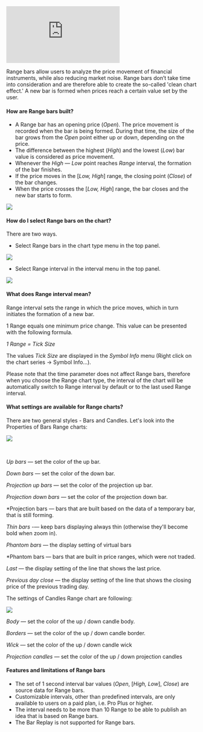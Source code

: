 <iframe src="https://www.youtube.com/embed/q3dtVkMNMBw??si=F60QhQ1tG0H-mVSO&amp;wmode=opaque" frameborder="0" allowfullscreen=""></iframe>  

Range bars allow users to analyze the price movement of financial instruments, while also reducing market noise. Range bars don’t take time into consideration and are therefore able to create the so-called 'clean chart effect.' A new bar is formed when prices reach a certain value set by the user.

#### How are Range bars built?

-   A Range bar has an opening price (_Open_). The price movement is recorded when the bar is being formed. During that time, the size of the bar grows from the _Open_ point either up or down, depending on the price.
-   The difference between the highest (_High_) and the lowest (_Low_) bar value is considered as price movement.
-   Whenever the _High_ — _Low_ point reaches _Range_ interval, the formation of the bar finishes.
-   If the price moves in the \[_Low, High_\] range, the closing point (_Close_) of the bar changes.
-   When the price crosses the \[_Low, High_\] range, the bar closes and the new bar starts to form.

![](https://s3.amazonaws.com/cdn.freshdesk.com/data/helpdesk/attachments/production/43407525197/original/NVoAFPPBngmyRMFBZPhCabr1a_yKYrbziA.png?1683022373)

#### How do I select Range bars on the chart?

There are two ways.

-   Select Range bars in the chart type menu in the top panel.

![](https://s3.amazonaws.com/cdn.freshdesk.com/data/helpdesk/attachments/production/43407525397/original/Wlxcj987kiEYBVqfSFZw3ZEoTxBDRYYJpw.png?1683022422)

-   Select Range interval in the interval menu in the top panel.

![](https://s3.amazonaws.com/cdn.freshdesk.com/data/helpdesk/attachments/production/43407525606/original/uPKclha_Z1TRGJVQzXZQuC5h7J2CA7fN8Q.png?1683022464)

#### What does Range interval mean?

Range interval sets the range in which the price moves, which in turn initiates the formation of a new bar.

1 Range equals one minimum price change. This value can be presented with the following formula.

_1 Range = Tick Size_

The values _Tick Size_ are displayed in the _Symbol Info_ menu (Right click on the chart series -> Symbol Info...).  

Please note that the time parameter does not affect Range bars, therefore when you choose the Range chart type, the interval of the chart will be automatically switch to Range interval by default or to the last used Range interval. 

#### What settings are available for Range charts?

There are two general styles - Bars and Candles. Let's look into the Properties of Bars Range charts:

![](https://s3.amazonaws.com/cdn.freshdesk.com/data/helpdesk/attachments/production/43407525881/original/KGr0qkV3PCv132ogsdtx96gNoQwGiP-xqA.png?1683022541)

 

_Up bars_ — set the color of the up bar.

_Down bars_ — set the color of the down bar. 

_Projection up bars_ — set the color of the projection up bar.

_Projection down bars_ — set the color of the projection down bar. 

\*Projection bars — bars that are built based on the data of a temporary bar, that is still forming.

_Thin bars -—_ keep bars displaying always thin (otherwise they'll become bold when zoom in).

_Phantom bars_ — the display setting of virtual bars 

\*Phantom bars — bars that are built in price ranges, which were not traded.

_Last_ — the display setting of the line that shows the last price.

_Previous day close_ — the display setting of the line that shows the closing price of the previous trading day.

The settings of Candles Range chart are following:

![](https://s3.amazonaws.com/cdn.freshdesk.com/data/helpdesk/attachments/production/43407528901/original/qltgCpD4xd6ixe7iZ0v3uYLjBcPJtVG_1A.png?1683023256)

_Body —_ set the color of the up / down candle body.

_Borders —_ set the color of the up / down candle border.

_Wick —_ set the color of the up / down candle wick

_Projection candles —_ set the color of the up / down projection candles

#### Features and limitations of Range bars

-   The set of 1 second interval bar values (_Open_, \[_High, Low_\], _Close_) are source data for Range bars.
-   Customizable intervals, other than predefined intervals, are only available to users on a paid plan, i.e. Pro Plus or higher.
-   The interval needs to be more than 10 Range to be able to publish an idea that is based on Range bars.
-   The Bar Replay is not supported for Range bars.